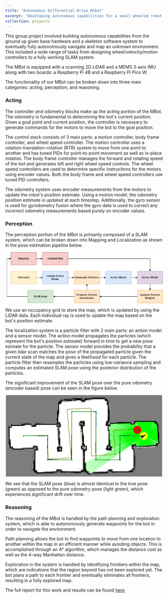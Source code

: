 ```yaml
---
title: "Autonomous Differential-Drive Robot"
excerpt: "Developing autonomous capabilities for a small wheeled robot.<br/><img src='/images/botlab/mbot.jpg' width='500'>"
collection: projects
---
```


This group project involved building autonomous capabilities from the ground up given base hardware and a skeleton software system to eventually fully autonomously navigate and map an unknown environment. This included a wide range of tasks from designing wheel/velocity/motion controllers to a fully working SLAM system.

The MBot is equipped with a scanning 2D LiDAR and a MEMS 3-axis IMU along with two boards: a Raspberry Pi 4B and a Raspberry Pi Pico W. 

The functionality of our MBot can be broken down into three main categories: acting, perception, and reasoning.

### Acting

The controller and odometry blocks make up the acting portion of the MBot. The odometry is fundamental to determining the bot's current position. Given a goal point and current position, the controller is necessary to generate commands for the motors to move the bot to the goal position.

The control stack consists of 3 main parts: a motion controller, body frame controller, and wheel speed controller. The motion controller uses a rotation-translation-rotation (RTR) system to move from one point to another and has tuned PIDs for point-to-point movement as well as in-place rotation. The body frame controller manages the forward and rotating speed of the bot and generates left and right wheel speed controls. The wheel speed controllers are used to determine specific instrucitons for the motors using encoder values. Both the body frame and wheel speed controllers use tuned PID controllers.

The odometry system uses encoder measurements from the motors to update the robot's position estimate. Using a motion model, the odometry position estimate is updated at each timestep. Additionally, the gyro sensor is used for gyrodometry fusion where the gyro data is used to correct any incorrect odometry measurements based purely on encoder values.

### Perception

The perception portion of the MBot is primarily composed of a SLAM system, which can be broken down into Mapping and Localization as shown in the pose estimation pipeline below.

<img src="/images/botlab/slam_flowchart.png" width="600" style="display: block; margin: 0 auto" />

We use an occupancy grid to store the map, which is updated by using the LiDAR data. Each individual ray is used to update the map based on the bot's position estimate.

The localization system is a particle filter with 2 main parts: an action model and a sensor model. The action model propagates the particles (which represent the bot's position estimate) forward in time to get a new pose esimate for the particle. The sensor model provides the probability that a given lidar scan matches the pose of the propagated particle given the current state of the map and gives a likelihood for each particle. The particle filter then resamples the particles using low-variance sampling and computes an estimated SLAM pose using the posterior distribution of the particles.

The significant improvement of the SLAM pose over the pure odometry (encoder based) pose can be seen in the figure below.

<img src="/images/botlab/slam_vs_odom.png" width="500" style="display: block; margin: 0 auto" />

We see that the SLAM pose (blue) is almost identical to the true pose (green) as opposed to the pure odometry pose (light green), which experiences significant drift over time.

### Reasoning

The reasoning of the MBot is handled by the path planning and exploration system, which is able to autonomously generate waypoints for the bot in order to navigate the environment.

Path planning allows the bot to find waypoints to move from one location to another within the map in an efficient manner while avoiding objects. This is accomplished through an A* algorithm, which manages the distance cost as well as the 4-way Manhattan distance.

Exploration in the system is handled by identifying frontiers within the map, which are indications that the region beyond has not been explored yet. The bot plans a path to each frontier and eventually eliminates all frontiers, resulting in a fully explored map.



The full report for this work and results can be found [here](https://sarveshmayil.github.io/files/botlab_report.pdf)
